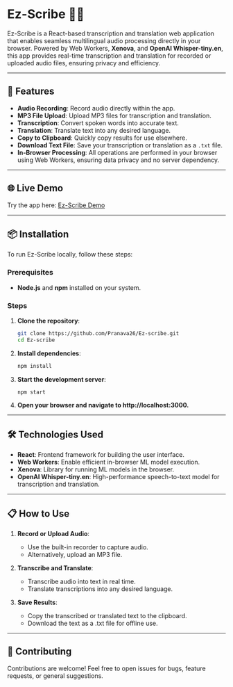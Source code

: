 # Ez-Scribe 🎤📜

Ez-Scribe is a React-based transcription and translation web application that enables seamless multilingual audio processing directly in your browser. Powered by Web Workers, **Xenova**, and **OpenAI Whisper-tiny.en**, this app provides real-time transcription and translation for recorded or uploaded audio files, ensuring privacy and efficiency.

---

## 🚀 Features

- **Audio Recording**: Record audio directly within the app.
- **MP3 File Upload**: Upload MP3 files for transcription and translation.
- **Transcription**: Convert spoken words into accurate text.
- **Translation**: Translate text into any desired language.
- **Copy to Clipboard**: Quickly copy results for use elsewhere.
- **Download Text File**: Save your transcription or translation as a `.txt` file.
- **In-Browser Processing**: All operations are performed in your browser using Web Workers, ensuring data privacy and no server dependency.

---

## 🌐 Live Demo

Try the app here: [Ez-Scribe Demo](https://ez-scribe.vercel.app/)

---

## 📦 Installation

To run Ez-Scribe locally, follow these steps:

### Prerequisites
- **Node.js** and **npm** installed on your system.

### Steps
1. **Clone the repository**:
   ```bash
   git clone https://github.com/Pranava26/Ez-scribe.git
   cd Ez-scribe

2. **Install dependencies**:
   ```bash
   npm install

3. **Start the development server**:
   ```bash
   npm start

4. **Open your browser and navigate to http://localhost:3000.**

---

## 🛠️ Technologies Used

- **React**: Frontend framework for building the user interface.
- **Web Workers**: Enable efficient in-browser ML model execution.
- **Xenova**: Library for running ML models in the browser.
- **OpenAI Whisper-tiny.en**: High-performance speech-to-text model for transcription and translation.

---

## 📋 How to Use

1. **Record or Upload Audio**:
   - Use the built-in recorder to capture audio.
   - Alternatively, upload an MP3 file.

2. **Transcribe and Translate**:
   - Transcribe audio into text in real time.
   - Translate transcriptions into any desired language.

3. **Save Results**:
   - Copy the transcribed or translated text to the clipboard.
   - Download the text as a .txt file for offline use.

---

## 🤝 Contributing

Contributions are welcome! Feel free to open issues for bugs, feature requests, or general suggestions.
